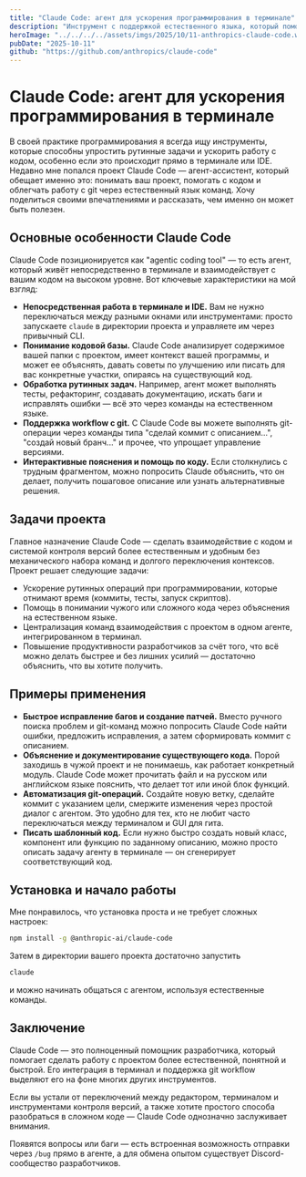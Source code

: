 ```yaml
---
title: "Claude Code: агент для ускорения программирования в терминале"
description: "Инструмент с поддержкой естественного языка, который помогает разработчикам быстрее писать код, пояснять сложные участки, выполнять рутинные задачи и управлять git-процессами прямо из терминала или IDE."
heroImage: "../../../../assets/imgs/2025/10/11-anthropics-claude-code.webp"
pubDate: "2025-10-11"
github: "https://github.com/anthropics/claude-code"
---
```


# Claude Code: агент для ускорения программирования в терминале

В своей практике программирования я всегда ищу инструменты, которые способны упростить рутинные задачи и ускорить работу с кодом, особенно если это происходит прямо в терминале или IDE. Недавно мне попался проект Claude Code — агент-ассистент, который обещает именно это: понимать ваш проект, помогать с кодом и облегчать работу с git через естественный язык команд. Хочу поделиться своими впечатлениями и рассказать, чем именно он может быть полезен.

## Основные особенности Claude Code

Claude Code позиционируется как "agentic coding tool" — то есть агент, который живёт непосредственно в терминале и взаимодействует с вашим кодом на высоком уровне. Вот ключевые характеристики на мой взгляд:

- **Непосредственная работа в терминале и IDE.** Вам не нужно переключаться между разными окнами или инструментами: просто запускаете `claude` в директории проекта и управляете им через привычный CLI.
- **Понимание кодовой базы.** Claude Code анализирует содержимое вашей папки с проектом, имеет контекст вашей программы, и может ее объяснять, давать советы по улучшению или писать для вас конкретные участки, опираясь на существующий код.
- **Обработка рутинных задач.** Например, агент может выполнять тесты, рефакторинг, создавать документацию, искать баги и исправлять ошибки — всё это через команды на естественном языке.
- **Поддержка workflow с git.** С Claude Code вы можете выполнять git-операции через команды типа "сделай коммит с описанием...", "создай новый бранч..." и прочее, что упрощает управление версиями.
- **Интерактивные пояснения и помощь по коду.** Если столкнулись с трудным фрагментом, можно попросить Claude объяснить, что он делает, получить пошаговое описание или узнать альтернативные решения.

## Задачи проекта

Главное назначение Claude Code — сделать взаимодействие с кодом и системой контроля версий более естественным и удобным без механического набора команд и долгого переключения контексов. Проект решает следующие задачи:

- Ускорение рутинных операций при программировании, которые отнимают время (коммиты, тесты, запуск скриптов).
- Помощь в понимании чужого или сложного кода через объяснения на естественном языке.
- Централизация команд взаимодействия с проектом в одном агенте, интегрированном в терминал.
- Повышение продуктивности разработчиков за счёт того, что всё можно делать быстрее и без лишних усилий — достаточно объяснить, что вы хотите получить.

## Примеры применения

- **Быстрое исправление багов и создание патчей.** Вместо ручного поиска проблем и git-команд можно попросить Claude Code найти ошибки, предложить исправления, а затем сформировать коммит с описанием.  
- **Объяснение и документирование существующего кода.** Порой заходишь в чужой проект и не понимаешь, как работает конкретный модуль. Claude Code может прочитать файл и на русском или английском языке пояснить, что делает тот или иной блок функций.  
- **Автоматизация git-операций.** Создайте новую ветку, сделайте коммит с указанием цели, смержите изменения через простой диалог с агентом. Это удобно для тех, кто не любит часто переключаться между терминалом и GUI для гита.  
- **Писать шаблонный код.** Если нужно быстро создать новый класс, компонент или функцию по заданному описанию, можно просто описать задачу агенту в терминале — он сгенерирует соответствующий код.  

## Установка и начало работы

Мне понравилось, что установка проста и не требует сложных настроек:

```bash
npm install -g @anthropic-ai/claude-code
```

Затем в директории вашего проекта достаточно запустить

```bash
claude
```

и можно начинать общаться с агентом, используя естественные команды.

## Заключение

Claude Code — это полноценный помощник разработчика, который помогает сделать работу с проектом более естественной, понятной и быстрой. Его интеграция в терминал и поддержка git workflow выделяют его на фоне многих других инструментов.

Если вы устали от переключений между редактором, терминалом и инструментами контроля версий, а также хотите простого способа разобраться в сложном коде — Claude Code однозначно заслуживает внимания.

Появятся вопросы или баги — есть встроенная возможность отправки через `/bug` прямо в агенте, а для обмена опытом существует Discord-сообщество разработчиков.